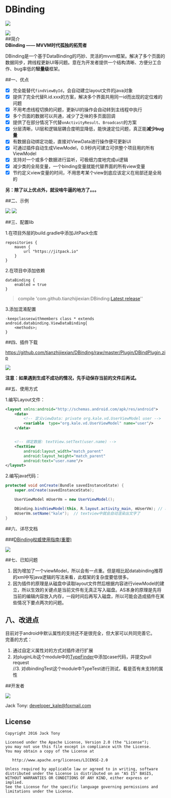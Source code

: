 # DBinding   
[![](https://jitpack.io/v/tianzhijiexian/DBinding.svg)](https://jitpack.io/#tianzhijiexian/DBinding)

![](./pic/logo.jpg)   
##简介  
**DBinding —— MVVM时代孤独的拓荒者**   

DBinding是一个基于DataBinding的巧妙、灵活的mvvm框架。解决了多个页面的数据同步，跨线程更新UI等问题。意在为开发者提供一个结构清晰、方便分工合作、bug率低的**轻量级**框架。  

##一、优点    
- [x] 完全能替代`findViewById`，会自动建立layout文件的java对象  
- [x] 提供了完全代替R.id.xxx的方案，解决多个界面共用同一id而出现的定位难的问题  
- [x] 不用考虑线程切换的问题，更新UI的操作会自动转到主线程中执行   
- [x] 多个页面的数据可以共通，减少了乏味的多页面回调    
- [x] 提供了在部分情况下代替`onActivityResult`、`Broadcast`的方案   
- [x] 分层清晰，UI层和逻辑层耦合度明显降低，能快速定位问题，真正能**减少bug量**   
- [x] 有数据自动绑定功能，直接对ViewData进行操作便可更新UI    
- [x] 可通过插件自动生成ViewModel，0.9秒内可建立可供整个项目用的所有ViewModel   
- [x] 支持对一个或多个数据进行监听，可极细力度地完成ui逻辑   
- [x] 减少类的全局变量，一个binding变量就能代替界面的所有view变量  
- [x] 节约定义view变量的时间，不用思考某个view到底应该定义在局部还是全局的    

**另：除了以上优点外，就没啥牛逼的地方了。。。**  

##二、示例  

![](./pic/01.jpg)
![](./pic/02.jpg)

##三、配置lib

1.在项目外层的build.gradle中添加JitPack仓库   

```
repositories {
	maven {
		url "https://jitpack.io"
	}
}
```
2.在项目中添加依赖  
```
dataBinding {
    enabled = true
}
```
> compile 'com.github.tianzhijiexian:DBinding:[Latest release](https://github.com/tianzhijiexian/DBinding/releases)''

3.添加混淆配置

```
-keepclasseswithmembers class * extends android.databinding.ViewDataBinding{  
    <methods>;  
}
```

##四、插件下载  

https://github.com/tianzhijiexian/DBinding/raw/master/Plugin/DBindPlugin.zip   

![](./pic/genVm.gif)   

**注意：如果遇到生成不成功的情况，先手动保存当前的文件后再试。**  

##五、使用方式  

1.编写Layout文件：   

```xml   
<layout xmlns:android="http://schemas.android.com/apk/res/android">
    <data>
        <!-- 定义viewData: private org.kale.vd.UserViewModel user -->
        <variable  type="org.kale.vd.UserViewModel" name="user"/>
    </data>


    <!-- 绑定数据: textView.setText(user.name) -->
    <TextView
        android:layout_width="match_parent"
        android:layout_height="match_parent"
        android:text="user.name"/>
</layout>   
```
2.编写java代码：   

```JAVA   
protected void onCreate(Bundle savedInstanceState) {
    super.onCreate(savedInstanceState);

    UserViewModel mUserVm = new UserViewModel();

    DBinding.bindViewModel(this, R.layout.activity_main, mUserVm); // 将vm和layout进行绑定
	mUserVm.setName("kale");  // textview中就会自动渲染出文字了
}
```    

##六、详尽文档  

###[DBinding权威使用指南(重要)](https://www.zybuluo.com/shark0017/note/256112)   

![](./pic/doc.png)

##七、已知问题
1. 因为增加了一个viewModel，所以会有一点重。但是相比起databinding推荐的xml中写java逻辑的写法来看，此框架的复杂度要低很多。   
2. 因为插件的原理是从磁盘中读取layout文件然后根据内容进行viewModel的建立，所以生效的关键点是当前文件有无真正写入磁盘。AS本身的原理是先将当前的编辑内容放入内存，一段时间后再写入磁盘，所以可能会造成插件在某些情况下要点两次的问题。

## 八、改进点
目前对于android中默认属性的支持还不是很完全，但大家可以共同完善它。  
完善的方式：  
1. 通过自定义属性对的方式对插件进行扩展  
2. 对pluginLib这个module中的[TypeFinder](https://github.com/tianzhijiexian/DBinding/blob/master/pluginlib%2Fsrc%2Fmain%2Fjava%2Fkale%2Fdbinding%2Fparser%2FTypeFinder.java)中添加case代码，并提交pull request   
//3. 对dbindingTest这个module中TypeTest进行测试，看是否有未支持的属性

##开发者

![](https://avatars3.githubusercontent.com/u/9552155?v=3&s=460)

Jack Tony: <developer_kale@foxmail.com>  

## License

```  
Copyright 2016 Jack Tony

Licensed under the Apache License, Version 2.0 (the "License");
you may not use this file except in compliance with the License.
You may obtain a copy of the License at

   http://www.apache.org/licenses/LICENSE-2.0

Unless required by applicable law or agreed to in writing, software
distributed under the License is distributed on an "AS IS" BASIS,
WITHOUT WARRANTIES OR CONDITIONS OF ANY KIND, either express or implied.
See the License for the specific language governing permissions and
limitations under the License.
```
